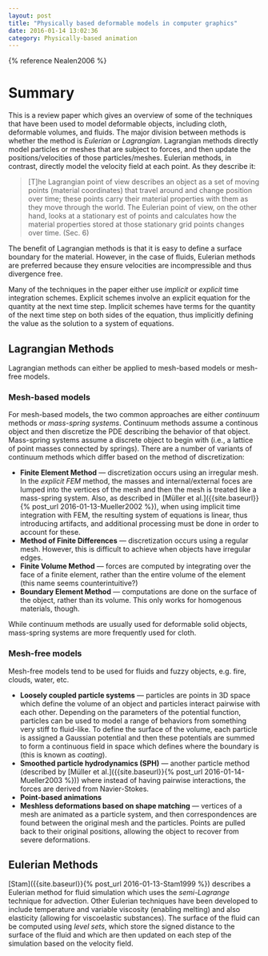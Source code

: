 ```yaml
---
layout: post
title: "Physically based deformable models in computer graphics"
date: 2016-01-14 13:02:36
category: Physically-based animation
---
```


{% reference Nealen2006 %}

# Summary

This is a review paper which gives an overview of some of the techniques that have been used to model deformable objects, including cloth, deformable volumes, and fluids. The major division between methods is whether the method is *Eulerian* or *Lagrangian*. Lagrangian methods directly model particles or meshes that are subject to forces, and then update the positions/velocities of those particles/meshes. Eulerian methods, in contrast, directly model the velocity field at each point. As they describe it:

> [T]he Lagrangian point of view describes an object as a set of moving points (material coordinates) that travel around and change position over time; these points carry their material properties with them as they move through the world. The Eulerian point of view, on the other hand, looks at a stationary est of points and calculates how the material properties stored at those stationary grid points changes over time. (Sec. 6)

The benefit of Lagrangian methods is that it is easy to define a surface boundary for the material. However, in the case of fluids, Eulerian methods are preferred because they ensure velocities are incompressible and thus divergence free.

Many of the techniques in the paper either use *implicit* or *explicit* time integration schemes. Explicit schemes involve an explicit equation for the quantity at the next time step. Implicit schemes have terms for the quantity of the next time step on both sides of the equation, thus implicitly defining the value as the solution to a system of equations.

## Lagrangian Methods

Lagrangian methods can either be applied to mesh-based models or mesh-free models.

### Mesh-based models

For mesh-based models, the two common approaches are either *continuum* methods or *mass-spring systems*. Continuum methods assume a continous object and then discretize the PDE describing the behavior of that object. Mass-spring systems assume a discrete object to begin with (i.e., a lattice of point masses connected by springs). There are a number of variants of continuum methods which differ based on the method of discretization:

* **Finite Element Method** — discretization occurs using an irregular mesh. In the *explicit FEM* method, the masses and internal/external foces are lumped into the vertices of the mesh and then the mesh is treated like a mass-spring system. Also, as described in [Müller et al.]({{site.baseurl}}{% post_url 2016-01-13-Mueller2002 %}), when using implicit time integration with FEM, the resulting system of equations is linear, thus introducing artifacts, and additional processing must be done in order to account for these.
* **Method of Finite Differences** — discretization occurs using a regular mesh. However, this is difficult to achieve when objects have irregular edges.
* **Finite Volume Method** — forces are computed by integrating over the face of a finite element, rather than the entire volume of the element (this name seems counterintuitive?)
* **Boundary Element Method** — computations are done on the surface of the object, rather than its volume. This only works for homogenous materials, though.

While continuum methods are usually used for deformable solid objects, mass-spring systems are more frequently used for cloth.

### Mesh-free models

Mesh-free models tend to be used for fluids and fuzzy objects, e.g. fire, clouds, water, etc.

* **Loosely coupled particle systems** — particles are points in 3D space which define the volume of an object and particles interact pairwise with each other. Depending on the parameters of the potential function, particles can be used to model a range of behaviors from something very stiff to fluid-like. To define the surface of the volume, each particle is assigned a Gaussian potential and then these potentials are summed to form a continuous field in space which defines where the boundary is (this is known as *coating*).
* **Smoothed particle hydrodynamics (SPH)** — another particle method (described by [Müller et al.]({{site.baseurl}}{% post_url 2016-01-14-Mueller2003 %})) where instead of having pairwise interactions, the forces are derived from Navier-Stokes.
* **Point-based animations**
* **Meshless deformations based on shape matching** — vertices of a mesh are animated as a particle system, and then correspondences are found between the original mesh and the particles. Points are pulled back to their original positions, allowing the object to recover from severe deformations.

## Eulerian Methods

[Stam]({{site.baseurl}}{% post_url 2016-01-13-Stam1999 %}) describes a Eulerian method for fluid simulation which uses the *semi-Lagrange* technique for advection. Other Eulerian techniques have been developed to include temperature and variable viscosity (enabling melting) and also elasticity (allowing for viscoelastic substances). The surface of the fluid can be computed using *level sets*, which store the signed distance to the surface of the fluid and which are then updated on each step of the simulation based on the velocity field.
